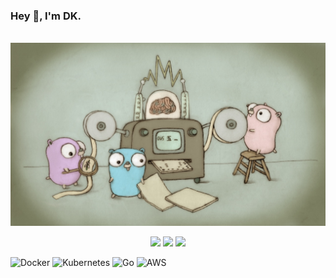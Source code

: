 ### Hey 👋, I'm DK.

<br />
<img src="./image/go.jpeg">
<br />

<p align="center" width="100%">
    <img width="10%" src="https://img.shields.io/badge/docker-%230db7ed.svg?style=for-the-badge&logo=docker&logoColor=white">
    <img width="10%" src="https://img.shields.io/badge/kubernetes-%23326ce5.svg?style=for-the-badge&logo=kubernetes&logoColor=white">
    <img width="10%" src="https://img.shields.io/badge/go-%2300ADD8.svg?style=for-the-badge&logo=go&logoColor=white">
</p>

![Docker](https://img.shields.io/badge/docker-%230db7ed.svg?style=for-the-badge&logo=docker&logoColor=white)
![Kubernetes](https://img.shields.io/badge/kubernetes-%23326ce5.svg?style=for-the-badge&logo=kubernetes&logoColor=white)
![Go](https://img.shields.io/badge/go-%2300ADD8.svg?style=for-the-badge&logo=go&logoColor=white)
![AWS](https://img.shields.io/badge/AWS-%23FF9900.svg?style=for-the-badge&logo=amazon-aws&logoColor=white)
